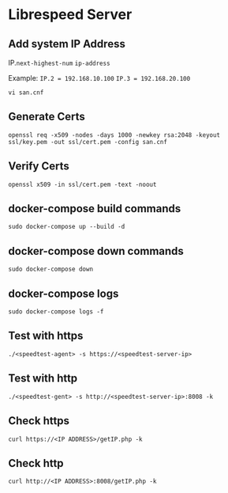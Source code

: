 # Librespeed Server

## Add system IP Address
IP.`next-highest-num` `ip-address`

Example:
`IP.2 = 192.168.10.100`
`IP.3 = 192.168.20.100`

```shell
vi san.cnf
```

## Generate Certs
```shell
openssl req -x509 -nodes -days 1000 -newkey rsa:2048 -keyout ssl/key.pem -out ssl/cert.pem -config san.cnf
```

## Verify Certs
```shell
openssl x509 -in ssl/cert.pem -text -noout
```

## docker-compose build commands
```shell
sudo docker-compose up --build -d
```

## docker-compose down commands
```shell
sudo docker-compose down
```

## docker-compose logs
```shell
sudo docker-compose logs -f
```

## Test with https
```shell
./<speedtest-agent> -s https://<speedtest-server-ip>
```

## Test with http
```shell
./<speedtest-gent> -s http://<speedtest-server-ip>:8008 -k
```

## Check https
```shell
curl https://<IP ADDRESS>/getIP.php -k
```

## Check http
```shell
curl http://<IP ADDRESS>:8008/getIP.php -k
```
